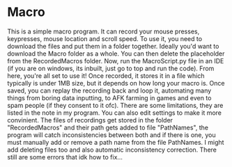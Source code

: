 # Macro
This is a simple macro program. It can record your mouse presses, keypresses, mouse location and scroll speed. 
To use it, you need to download the files and put them in a folder together. Ideally you'd want to download the Macro folder as a whole. You can then delete the placeholder from the RecordedMacros folder. Now, run the MacroScript.py file in an IDE (if you are on windows, its inbuilt, just go to top and run the code). From here, you're all set to use it!
Once recorded, it stores it in a file which typically is under 1MB size, but it depends on how long your macro is. 
Once saved, you can replay the recording back and loop it, automating many things from boring data inputting, to AFK farming in games and even to spam people (if they consent to it ofc). There are some limitations, they are listed in the note in my program. You can also edit settings to make it more convinient. The files of recordings get stored in the folder "RecordedMacros" and their path gets added to file "PathNames", the program will catch inconsistencies between both and if there is one, you must manually add or remove a path name from the file PathNames. I might add deleting files too and also automatic inconsistency correction. There still are some errors that idk how to fix...
